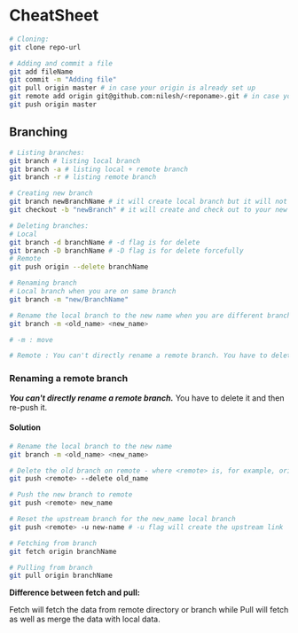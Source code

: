 # CheatSheet

```bash
# Cloning:
git clone repo-url

# Adding and commit a file
git add fileName
git commit -m "Adding file"
git pull origin master # in case your origin is already set up
git remote add origin git@github.com:nilesh/<reponame>.git # in case your origin is not set up
git push origin master
```

## Branching

```bash
# Listing branches:
git branch # listing local branch
git branch -a # listing local + remote branch
git branch -r # listing remote branch

# Creating new branch
git branch newBranchName # it will create local branch but it will not be check out
git checkout -b "newBranch" # it will create and check out to your new branch

# Deleting branches:
# Local
git branch -d branchName # -d flag is for delete
git branch -D branchName # -D flag is for delete forcefully
# Remote
git push origin --delete branchName

# Renaming branch
# Local branch when you are on same branch
git branch -m "new/BranchName"

# Rename the local branch to the new name when you are different branch
git branch -m <old_name> <new_name>

# -m : move

# Remote : You can't directly rename a remote branch. You have to delete it and then re-push it.
```

### Renaming a remote branch

***You can't directly rename a remote branch.*** You have to delete it and then re-push it.

#### Solution

```bash
# Rename the local branch to the new name
git branch -m <old_name> <new_name>

# Delete the old branch on remote - where <remote> is, for example, origin
git push <remote> --delete old_name

# Push the new branch to remote
git push <remote> new_name

# Reset the upstream branch for the new_name local branch
git push <remote> -u new-name # -u flag will create the upstream link

# Fetching from branch
git fetch origin branchName

# Pulling from branch
git pull origin branchName
```

**Difference between fetch and pull:**

Fetch will fetch the data from remote directory or branch while
Pull will fetch as well as merge the data with local data.
